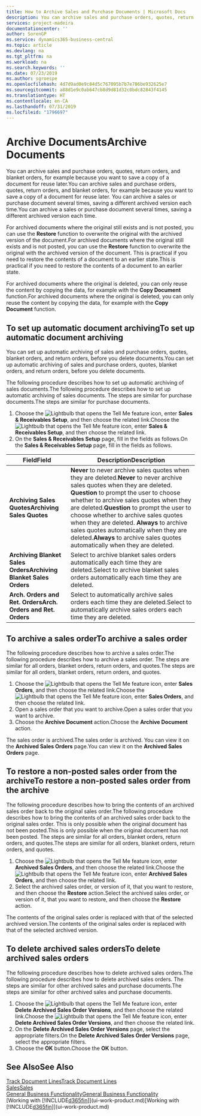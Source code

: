 ```yaml
---
title: How to Archive Sales and Purchase Documents | Microsoft Docs
description: You can archive sales and purchase orders, quotes, return orders, and blanket orders, and you can use the archived document to recreate the document that it was archived from.
services: project-madeira
documentationcenter: ''
author: SorenGP
ms.service: dynamics365-business-central
ms.topic: article
ms.devlang: na
ms.tgt_pltfrm: na
ms.workload: na
ms.search.keywords: ''
ms.date: 07/23/2019
ms.author: sgroespe
ms.openlocfilehash: 4d7d9ad0e9c84d5c767095b7b7e786be932625e7
ms.sourcegitcommit: a88d1e9c0ab647cb8d9d81d32c0bdc82843f4145
ms.translationtype: HT
ms.contentlocale: en-CA
ms.lasthandoff: 07/31/2019
ms.locfileid: "1796697"
---
```

# <a name="archive-documents"></a><span data-ttu-id="26d71-103">Archive Documents</span><span class="sxs-lookup"><span data-stu-id="26d71-103">Archive Documents</span></span>
<span data-ttu-id="26d71-104">You can archive sales and purchase orders, quotes, return orders, and blanket orders, for example because you want to save a copy of a document for reuse later.</span><span class="sxs-lookup"><span data-stu-id="26d71-104">You can archive sales and purchase orders, quotes, return orders, and blanket orders, for example because you want to save a copy of a document for reuse later.</span></span> <span data-ttu-id="26d71-105">You can archive a sales or purchase document several times, saving a different archived version each time.</span><span class="sxs-lookup"><span data-stu-id="26d71-105">You can archive a sales or purchase document several times, saving a different archived version each time.</span></span>

<span data-ttu-id="26d71-106">For archived documents where the original still exists and is not posted, you can use the **Restore** function to overwrite the original with the archived version of the document.</span><span class="sxs-lookup"><span data-stu-id="26d71-106">For archived documents where the original still exists and is not posted, you can use the **Restore** function to overwrite the original with the archived version of the document.</span></span> <span data-ttu-id="26d71-107">This is practical if you need to restore the contents of a document to an earlier state.</span><span class="sxs-lookup"><span data-stu-id="26d71-107">This is practical if you need to restore the contents of a document to an earlier state.</span></span>

<span data-ttu-id="26d71-108">For archived documents where the original is deleted, you can only reuse the content by copying the data, for example with the **Copy Document** function.</span><span class="sxs-lookup"><span data-stu-id="26d71-108">For archived documents where the original is deleted, you can only reuse the content by copying the data, for example with the **Copy Document** function.</span></span>   

## <a name="to-set-up-automatic-document-archiving"></a><span data-ttu-id="26d71-109">To set up automatic document archiving</span><span class="sxs-lookup"><span data-stu-id="26d71-109">To set up automatic document archiving</span></span>  
<span data-ttu-id="26d71-110">You can set up automatic archiving of sales and purchase orders, quotes, blanket orders, and return orders, before you delete documents.</span><span class="sxs-lookup"><span data-stu-id="26d71-110">You can set up automatic archiving of sales and purchase orders, quotes, blanket orders, and return orders, before you delete documents.</span></span>

<span data-ttu-id="26d71-111">The following procedure describes how to set up automatic archiving of sales documents.</span><span class="sxs-lookup"><span data-stu-id="26d71-111">The following procedure describes how to set up automatic archiving of sales documents.</span></span> <span data-ttu-id="26d71-112">The steps are similar for purchase documents.</span><span class="sxs-lookup"><span data-stu-id="26d71-112">The steps are similar for purchase documents.</span></span>
1.  <span data-ttu-id="26d71-113">Choose the ![Lightbulb that opens the Tell Me feature](media/ui-search/search_small.png "Tell me what you want to do") icon, enter **Sales & Receivables Setup**, and then choose the related link.</span><span class="sxs-lookup"><span data-stu-id="26d71-113">Choose the ![Lightbulb that opens the Tell Me feature](media/ui-search/search_small.png "Tell me what you want to do") icon, enter **Sales & Receivables Setup**, and then choose the related link.</span></span>
2. <span data-ttu-id="26d71-114">On the **Sales & Receivables Setup** page, fill in the fields as follows.</span><span class="sxs-lookup"><span data-stu-id="26d71-114">On the **Sales & Receivables Setup** page, fill in the fields as follows.</span></span>

|<span data-ttu-id="26d71-115">Field</span><span class="sxs-lookup"><span data-stu-id="26d71-115">Field</span></span>|<span data-ttu-id="26d71-116">Description</span><span class="sxs-lookup"><span data-stu-id="26d71-116">Description</span></span>|
|-----|-----------|
|<span data-ttu-id="26d71-117">**Archiving Sales Quotes**</span><span class="sxs-lookup"><span data-stu-id="26d71-117">**Archiving Sales Quotes**</span></span>|<span data-ttu-id="26d71-118">**Never** to never archive sales quotes when they are deleted.</span><span class="sxs-lookup"><span data-stu-id="26d71-118">**Never** to never archive sales quotes when they are deleted.</span></span> <span data-ttu-id="26d71-119">**Question** to prompt the user to choose whether to archive sales quotes when they are deleted.</span><span class="sxs-lookup"><span data-stu-id="26d71-119">**Question** to prompt the user to choose whether to archive sales quotes when they are deleted.</span></span> <span data-ttu-id="26d71-120">**Always** to archive sales quotes automatically when they are deleted.</span><span class="sxs-lookup"><span data-stu-id="26d71-120">**Always** to archive sales quotes automatically when they are deleted.</span></span>|
|<span data-ttu-id="26d71-121">**Archiving Blanket Sales Orders**</span><span class="sxs-lookup"><span data-stu-id="26d71-121">**Archiving Blanket Sales Orders**</span></span>|<span data-ttu-id="26d71-122">Select to archive blanket sales orders automatically each time they are deleted.</span><span class="sxs-lookup"><span data-stu-id="26d71-122">Select to archive blanket sales orders automatically each time they are deleted.</span></span>|
|<span data-ttu-id="26d71-123">**Arch. Orders and Ret. Orders**</span><span class="sxs-lookup"><span data-stu-id="26d71-123">**Arch. Orders and Ret. Orders**</span></span>|<span data-ttu-id="26d71-124">Select to automatically archive sales orders each time they are deleted.</span><span class="sxs-lookup"><span data-stu-id="26d71-124">Select to automatically archive sales orders each time they are deleted.</span></span>|

## <a name="to-archive-a-sales-order"></a><span data-ttu-id="26d71-125">To archive a sales order</span><span class="sxs-lookup"><span data-stu-id="26d71-125">To archive a sales order</span></span>
<span data-ttu-id="26d71-126">The following procedure describes how to archive a sales order.</span><span class="sxs-lookup"><span data-stu-id="26d71-126">The following procedure describes how to archive a sales order.</span></span> <span data-ttu-id="26d71-127">The steps are similar for all orders, blanket orders, return orders, and quotes.</span><span class="sxs-lookup"><span data-stu-id="26d71-127">The steps are similar for all orders, blanket orders, return orders, and quotes.</span></span>

1.  <span data-ttu-id="26d71-128">Choose the ![Lightbulb that opens the Tell Me feature](media/ui-search/search_small.png "Tell me what you want to do") icon, enter **Sales Orders**, and then choose the related link.</span><span class="sxs-lookup"><span data-stu-id="26d71-128">Choose the ![Lightbulb that opens the Tell Me feature](media/ui-search/search_small.png "Tell me what you want to do") icon, enter **Sales Orders**, and then choose the related link.</span></span>  
2.  <span data-ttu-id="26d71-129">Open a sales order that you want to archive.</span><span class="sxs-lookup"><span data-stu-id="26d71-129">Open a sales order that you want to archive.</span></span>  
3.  <span data-ttu-id="26d71-130">Choose the **Archive Document** action.</span><span class="sxs-lookup"><span data-stu-id="26d71-130">Choose the **Archive Document** action.</span></span>

<span data-ttu-id="26d71-131">The sales order is archived.</span><span class="sxs-lookup"><span data-stu-id="26d71-131">The sales order is archived.</span></span> <span data-ttu-id="26d71-132">You can view it on the **Archived Sales Orders** page.</span><span class="sxs-lookup"><span data-stu-id="26d71-132">You can view it on the **Archived Sales Orders** page.</span></span>

## <a name="to-restore-a-non-posted-sales-order-from-the-archive"></a><span data-ttu-id="26d71-133">To restore a non-posted sales order from the archive</span><span class="sxs-lookup"><span data-stu-id="26d71-133">To restore a non-posted sales order from the archive</span></span>
<span data-ttu-id="26d71-134">The following procedure describes how to bring the contents of an archived sales order back to the original sales order.</span><span class="sxs-lookup"><span data-stu-id="26d71-134">The following procedure describes how to bring the contents of an archived sales order back to the original sales order.</span></span> <span data-ttu-id="26d71-135">This is only possible when the original document has not been posted.</span><span class="sxs-lookup"><span data-stu-id="26d71-135">This is only possible when the original document has not been posted.</span></span> <span data-ttu-id="26d71-136">The steps are similar for all orders, blanket orders, return orders, and quotes.</span><span class="sxs-lookup"><span data-stu-id="26d71-136">The steps are similar for all orders, blanket orders, return orders, and quotes.</span></span>

1. <span data-ttu-id="26d71-137">Choose the ![Lightbulb that opens the Tell Me feature](media/ui-search/search_small.png "Tell me what you want to do") icon, enter **Archived Sales Orders**, and then choose the related link.</span><span class="sxs-lookup"><span data-stu-id="26d71-137">Choose the ![Lightbulb that opens the Tell Me feature](media/ui-search/search_small.png "Tell me what you want to do") icon, enter **Archived Sales Orders**, and then choose the related link.</span></span>
2. <span data-ttu-id="26d71-138">Select the archived sales order, or version of it, that you want to restore, and then choose the **Restore** action.</span><span class="sxs-lookup"><span data-stu-id="26d71-138">Select the archived sales order, or version of it, that you want to restore, and then choose the **Restore** action.</span></span>  

<span data-ttu-id="26d71-139">The contents of the original sales order is replaced with that of the selected archived version.</span><span class="sxs-lookup"><span data-stu-id="26d71-139">The contents of the original sales order is replaced with that of the selected archived version.</span></span>

## <a name="to-delete-archived-sales-orders"></a><span data-ttu-id="26d71-140">To delete archived sales orders</span><span class="sxs-lookup"><span data-stu-id="26d71-140">To delete archived sales orders</span></span>
<span data-ttu-id="26d71-141">The following procedure describes how to delete archived sales orders.</span><span class="sxs-lookup"><span data-stu-id="26d71-141">The following procedure describes how to delete archived sales orders.</span></span> <span data-ttu-id="26d71-142">The steps are similar for other archived sales and purchase documents.</span><span class="sxs-lookup"><span data-stu-id="26d71-142">The steps are similar for other archived sales and purchase documents.</span></span>

1.  <span data-ttu-id="26d71-143">Choose the ![Lightbulb that opens the Tell Me feature](media/ui-search/search_small.png "Tell me what you want to do") icon, enter **Delete Archived Sales Order Versions**, and then choose the related link.</span><span class="sxs-lookup"><span data-stu-id="26d71-143">Choose the ![Lightbulb that opens the Tell Me feature](media/ui-search/search_small.png "Tell me what you want to do") icon, enter **Delete Archived Sales Order Versions**, and then choose the related link.</span></span>  
2.  <span data-ttu-id="26d71-144">On the **Delete Archived Sales Order Versions** page, select the appropriate filters.</span><span class="sxs-lookup"><span data-stu-id="26d71-144">On the **Delete Archived Sales Order Versions** page, select the appropriate filters.</span></span>  
3.  <span data-ttu-id="26d71-145">Choose the **OK** button.</span><span class="sxs-lookup"><span data-stu-id="26d71-145">Choose the **OK** button.</span></span>

## <a name="see-also"></a><span data-ttu-id="26d71-146">See Also</span><span class="sxs-lookup"><span data-stu-id="26d71-146">See Also</span></span>
[<span data-ttu-id="26d71-147">Track Document Lines</span><span class="sxs-lookup"><span data-stu-id="26d71-147">Track Document Lines</span></span>](across-how-to-track-document-lines.md)  
[<span data-ttu-id="26d71-148">Sales</span><span class="sxs-lookup"><span data-stu-id="26d71-148">Sales</span></span>](sales-manage-sales.md)  
[<span data-ttu-id="26d71-149">General Business Functionality</span><span class="sxs-lookup"><span data-stu-id="26d71-149">General Business Functionality</span></span>](ui-across-business-areas.md)  
<span data-ttu-id="26d71-150">[Working with [!INCLUDE[d365fin](includes/d365fin_md.md)]](ui-work-product.md)</span><span class="sxs-lookup"><span data-stu-id="26d71-150">[Working with [!INCLUDE[d365fin](includes/d365fin_md.md)]](ui-work-product.md)</span></span>
